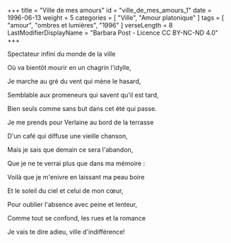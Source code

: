 +++
title = "Ville de mes amours"
id = "ville_de_mes_amours_1"
date = 1996-06-13
weight = 5
categories = [ "Ville", "Amour platonique" ]
tags = [ "amour", "ombres et lumières", "1996" ]
verseLength = 8
LastModifierDisplayName = "Barbara Post - Licence CC BY-NC-ND 4.0"
+++

Spectateur infini du monde de la ville

Où va bientôt mourir en un chagrin l'idylle,

Je marche au gré du vent qui mène le hasard,

Semblable aux promeneurs qui savent qu'il est tard,

Bien seuls comme sans but dans cet été qui passe.

Je me prends pour Verlaine au bord de la terrasse

D'un café qui diffuse une vieille chanson,

Mais je sais que demain ce sera l'abandon,

Que je ne te verrai plus que dans ma mémoire :

Voilà que je m'enivre en laissant ma peau boire

Et le soleil du ciel et celui de mon cœur,

Pour oublier l'absence avec peine et lenteur,

Comme tout se confond, les rues et la romance

Je vais te dire adieu, ville d'indifférence!
